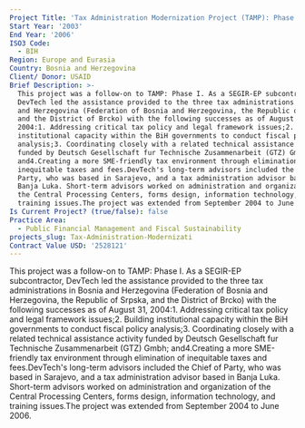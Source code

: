 ```yaml
---
Project Title: 'Tax Administration Modernization Project (TAMP): Phase II'
Start Year: '2003'
End Year: '2006'
ISO3 Code:
  - BIH
Region: Europe and Eurasia
Country: Bosnia and Herzegovina
Client/ Donor: USAID
Brief Description: >-
  This project was a follow-on to TAMP: Phase I. As a SEGIR-EP subcontractor,
  DevTech led the assistance provided to the three tax administrations in Bosnia
  and Herzegovina (Federation of Bosnia and Herzegovina, the Republic of Srpska,
  and the District of Brcko) with the following successes as of August 31,
  2004:1. Addressing critical tax policy and legal framework issues;2. Building
  institutional capacity within the BiH governments to conduct fiscal policy
  analysis;3. Coordinating closely with a related technical assistance activity
  funded by Deutsch Gesellschaft fur Technische Zusammenarbeit (GTZ) Gmbh;
  and4.Creating a more SME-friendly tax environment through elimination of
  inequitable taxes and fees.DevTech's long-term advisors included the Chief of
  Party, who was based in Sarajevo, and a tax administration advisor based in
  Banja Luka. Short-term advisors worked on administration and organization of
  the Central Processing Centers, forms design, information technology, and
  training issues.The project was extended from September 2004 to June 2006.
Is Current Project? (true/false): false
Practice Area:
  - Public Financial Management and Fiscal Sustainability
projects_slug: Tax-Administration-Modernizati
Contract Value USD: '2528121'
---
```

This project was a follow-on to TAMP: Phase I. As a SEGIR-EP subcontractor, DevTech led the assistance provided to the three tax administrations in Bosnia and Herzegovina (Federation of Bosnia and Herzegovina, the Republic of Srpska, and the District of Brcko) with the following successes as of August 31, 2004:1. Addressing critical tax policy and legal framework issues;2. Building institutional capacity within the BiH governments to conduct fiscal policy analysis;3. Coordinating closely with a related technical assistance activity funded by Deutsch Gesellschaft fur Technische Zusammenarbeit (GTZ) Gmbh; and4.Creating a more SME-friendly tax environment through elimination of inequitable taxes and fees.DevTech's long-term advisors included the Chief of Party, who was based in Sarajevo, and a tax administration advisor based in Banja Luka. Short-term advisors worked on administration and organization of the Central Processing Centers, forms design, information technology, and training issues.The project was extended from September 2004 to June 2006.